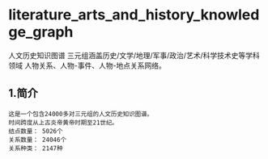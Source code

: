 # literature_arts_and_history_knowledge_graph
人文历史知识图谱 三元组涵盖历史/文学/地理/军事/政治/艺术/科学技术史等学科领域 人物关系、人物-事件、人物-地点关系网络。

## 1.简介
    这是一个包含24000多对三元组的人文历史知识图谱。
    时间跨度从上古炎帝黄帝时期至21世纪。
    结点数量： 5026个
    关系数量： 24046个
    关系种类： 2147种
